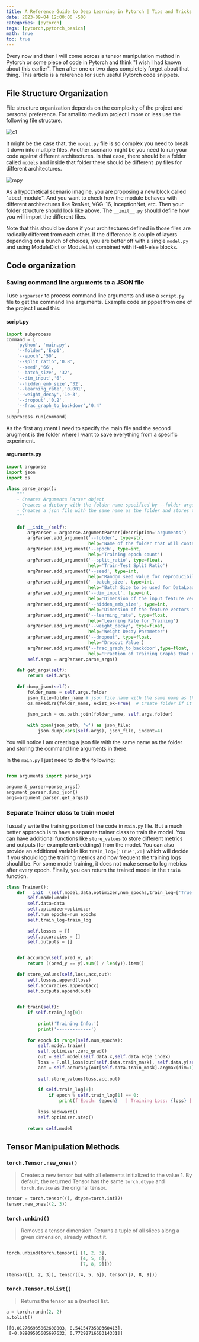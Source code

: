 ```yaml
---
title: A Reference Guide to Deep Learning in Pytorch | Tips and Tricks
date: 2023-09-04 12:00:00 -500
categories: [pytorch]
tags: [pytorch,pytorch_basics]
math: true
toc: true
---
```


Every now and then I will come across a tensor manipulation method in Pytorch or some piece of code in Pytorch and think "I wish I had known about this earlier". Then after one or two days completely forget about that thing. This article is a reference for such useful Pytorch code snippets.

## File Structure Organization

File structure organization depends on the complexity of the project and personal preference. For small to medium project I more or less use the following file structure.

![c1](https://i.ibb.co/yQ15xJT/chrome-xs0g-M0j-BMn.png)

It might be the case that, the `model.py` file is so complex you need to break it down into multiple files. Another scenario might be you need to run your code against different architectures. In that case, there should be a folder called `models` and inside that folder there should be different .py files for different architectures.

![mpy](https://i.ibb.co/BfNh8DQ/chrome-E8eei5ygj-S.png)

As a hypothetical scenario imagine, you are proposing a new block called "abcd_module". And you want to check how the module behaves with different architectures like ResNet, VGG-16, InceptionNet, etc. Then your folder structure should look like above. The `__init__.py` should define how you will import the different files.

Note that this should be done if your architectures defined in those files are radically different from each other. If the difference is couple of layers depending on a bunch of choices, you are better off with a single `model.py` and using ModuleDict or ModuleList combined with if-elif-else blocks.



## Code organization 

### Saving command line arguments to a JSON file

I use `argparser` to process command line arguments and use a `script.py` file to get the command line arguments. Example code snipppet from one of the project I used this:

#### script.py

```python
import subprocess
command = [
    'python', 'main.py',
    '--folder','Exp1',
    '--epoch','50',
    '--split_ratio','0.8',
    '--seed','66',
    '--batch_size', '32',
    '--dim_input','6',
    '--hidden_emb_size','32',
    '--learning_rate','0.001',
    '--weight_decay','1e-3',
    '--dropout','0.2',
    '--frac_graph_to_backdoor','0.4'
    ]    
subprocess.run(command)
```

As the first argument I need to specify the main file and the second arugment is the folder where I want to save everything from a specific experiment.

#### arguments.py

```python
import argparse
import json
import os

class parse_args():
    """
    - Creates Arguments Parser object
    - Creates a dictory with the folder name specified by --folder argument
    - Creates a json file with the same name as the folder and stores the arguments
    """
    
    def __init__(self):
        argParser = argparse.ArgumentParser(description='arguments')
        argParser.add_argument('--folder', type=str, 
                               help='Name of the folder that will contain related info and results from a specific experiment')
        argParser.add_argument('--epoch', type=int, 
                               help='Training epoch count')
        argParser.add_argument('--split_ratio', type=float, 
                               help='Train-Test Split Ratio')
        argParser.add_argument('--seed', type=int, 
                               help='Random seed value for reproducibility')
        argParser.add_argument('--batch_size', type=int, 
                               help='Batch Size to be used for DataLoader')
        argParser.add_argument('--dim_input', type=int, 
                               help='Dimension of the input feature vector of each node')
        argParser.add_argument('--hidden_emb_size', type=int, 
                               help='Dimension of the feature vectors in the hidden layers')
        argParser.add_argument('--learning_rate', type=float, 
                               help='Learning Rate for Training')
        argParser.add_argument('--weight_decay', type=float, 
                               help='Weight Decay Parameter')
        argParser.add_argument('--dropout', type=float, 
                               help='Dropout Value')
        argParser.add_argument('--frac_graph_to_backdoor',type=float,
                               help='Fraction of Training Graphs that need to be backdoored')
        self.args = argParser.parse_args()
    
    def get_args(self):
        return self.args
    
    def dump_json(self):
        folder_name = self.args.folder
        json_file=folder_name # json file name with the same name as the folder
        os.makedirs(folder_name, exist_ok=True)  # Create folder if it doesn't exist
        
        json_path = os.path.join(folder_name, self.args.folder)
        
        with open(json_path, 'w') as json_file:
            json.dump(vars(self.args), json_file, indent=4)
```

You will notice I am creating a json file with the same name as the folder and storing the command line arguments in there.

In the `main.py` I just need to do the following:

```python

from arguments import parse_args

argument_parser=parse_args()       
argument_parser.dump_json()
args=argument_parser.get_args()
```


### Separate Trainer class to train model 

I usually write the training portion of the code in `main.py` file. But a much better approach is to have a separate trainer class to train the model. You can have additional functions like  `store_values` to store different metrics and outputs (for example embeddings) from the model. You can also provide an additional variable like `train_log=['True',20]` which will decide if you should log the training metrics and how frequent the training logs should be. For some model training, it does not make sense to log metrics after every epoch. Finally, you can return the trained model in the `train` function.


```python
class Trainer():
    def __init__(self,model,data,optimizer,num_epochs,train_log=['True',20]): 
        self.model=model 
        self.data=data
        self.optimizer=optimizer
        self.num_epochs=num_epochs
        self.train_log=train_log
        
        self.losses = []
        self.accuracies = []
        self.outputs = []


    def accuracy(self,pred_y, y):
        return ((pred_y == y).sum() / len(y)).item()
    
    def store_values(self,loss,acc,out):
        self.losses.append(loss)
        self.accuracies.append(acc)
        self.outputs.append(out)
        

    def train(self):
        if self.train_log[0]:
            
            print('Training Info:')
            print('-------------')
            
        for epoch in range(self.num_epochs):
            self.model.train()
            self.optimizer.zero_grad()
            out = self.model(self.data.x,self.data.edge_index)
            loss = F.nll_loss(out[self.data.train_mask], self.data.y[self.data.train_mask])
            acc = self.accuracy(out[self.data.train_mask].argmax(dim=1), self.data.y[self.data.train_mask])
                
            self.store_values(loss,acc,out)
                       
            if self.train_log[0]:
                if epoch % self.train_log[1] == 0:
                    print(f'Epoch: {epoch}   | Training Loss: {loss} | Training Accuracy : {acc} ')
            
            loss.backward()
            self.optimizer.step()
            
        return self.model

```


## Tensor Manipulation Methods
### `torch.Tensor.new_ones()`

> Creates a new tensor but with all elements initialized to the value 1. By default, the returned Tensor has the same `torch.dtype` and `torch.device` as the original tensor.

```python
tensor = torch.tensor((), dtype=torch.int32)
tensor.new_ones((2, 3))
```

### `torch.unbind()`

> Removes a tensor dimension. Returns a tuple of all slices along a given dimension, already without it.

```python

torch.unbind(torch.tensor([ [1, 2, 3],
                            [4, 5, 6],
                            [7, 8, 9]]))
```

```
(tensor([1, 2, 3]), tensor([4, 5, 6]), tensor([7, 8, 9]))
```

### `torch.Tensor.tolist()`

> Returns the tensor as a (nested) list.

```python
a = torch.randn(2, 2)
a.tolist()
```

```
[[0.012766935862600803, 0.5415473580360413],
 [-0.08909505605697632, 0.7729271650314331]]
```